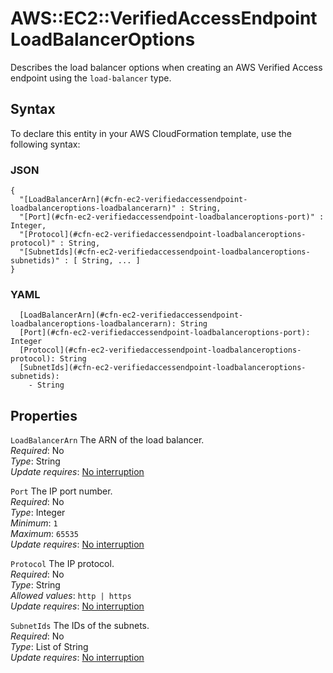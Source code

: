 # AWS::EC2::VerifiedAccessEndpoint LoadBalancerOptions<a name="aws-properties-ec2-verifiedaccessendpoint-loadbalanceroptions"></a>

Describes the load balancer options when creating an AWS Verified Access endpoint using the `load-balancer` type\.

## Syntax<a name="aws-properties-ec2-verifiedaccessendpoint-loadbalanceroptions-syntax"></a>

To declare this entity in your AWS CloudFormation template, use the following syntax:

### JSON<a name="aws-properties-ec2-verifiedaccessendpoint-loadbalanceroptions-syntax.json"></a>

```
{
  "[LoadBalancerArn](#cfn-ec2-verifiedaccessendpoint-loadbalanceroptions-loadbalancerarn)" : String,
  "[Port](#cfn-ec2-verifiedaccessendpoint-loadbalanceroptions-port)" : Integer,
  "[Protocol](#cfn-ec2-verifiedaccessendpoint-loadbalanceroptions-protocol)" : String,
  "[SubnetIds](#cfn-ec2-verifiedaccessendpoint-loadbalanceroptions-subnetids)" : [ String, ... ]
}
```

### YAML<a name="aws-properties-ec2-verifiedaccessendpoint-loadbalanceroptions-syntax.yaml"></a>

```
  [LoadBalancerArn](#cfn-ec2-verifiedaccessendpoint-loadbalanceroptions-loadbalancerarn): String
  [Port](#cfn-ec2-verifiedaccessendpoint-loadbalanceroptions-port): Integer
  [Protocol](#cfn-ec2-verifiedaccessendpoint-loadbalanceroptions-protocol): String
  [SubnetIds](#cfn-ec2-verifiedaccessendpoint-loadbalanceroptions-subnetids): 
    - String
```

## Properties<a name="aws-properties-ec2-verifiedaccessendpoint-loadbalanceroptions-properties"></a>

`LoadBalancerArn`  <a name="cfn-ec2-verifiedaccessendpoint-loadbalanceroptions-loadbalancerarn"></a>
The ARN of the load balancer\.  
*Required*: No  
*Type*: String  
*Update requires*: [No interruption](https://docs.aws.amazon.com/AWSCloudFormation/latest/UserGuide/using-cfn-updating-stacks-update-behaviors.html#update-no-interrupt)

`Port`  <a name="cfn-ec2-verifiedaccessendpoint-loadbalanceroptions-port"></a>
The IP port number\.  
*Required*: No  
*Type*: Integer  
*Minimum*: `1`  
*Maximum*: `65535`  
*Update requires*: [No interruption](https://docs.aws.amazon.com/AWSCloudFormation/latest/UserGuide/using-cfn-updating-stacks-update-behaviors.html#update-no-interrupt)

`Protocol`  <a name="cfn-ec2-verifiedaccessendpoint-loadbalanceroptions-protocol"></a>
The IP protocol\.  
*Required*: No  
*Type*: String  
*Allowed values*: `http | https`  
*Update requires*: [No interruption](https://docs.aws.amazon.com/AWSCloudFormation/latest/UserGuide/using-cfn-updating-stacks-update-behaviors.html#update-no-interrupt)

`SubnetIds`  <a name="cfn-ec2-verifiedaccessendpoint-loadbalanceroptions-subnetids"></a>
The IDs of the subnets\.  
*Required*: No  
*Type*: List of String  
*Update requires*: [No interruption](https://docs.aws.amazon.com/AWSCloudFormation/latest/UserGuide/using-cfn-updating-stacks-update-behaviors.html#update-no-interrupt)